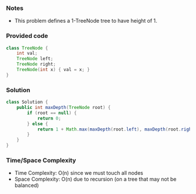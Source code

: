 ### Notes

- This problem defines a 1-TreeNode tree to have height of 1.

### Provided code

```java
class TreeNode {
    int val;
    TreeNode left;
    TreeNode right;
    TreeNode(int x) { val = x; }
}
```

### Solution

```java
class Solution {
    public int maxDepth(TreeNode root) {
        if (root == null) {
            return 0;
        } else {
            return 1 + Math.max(maxDepth(root.left), maxDepth(root.right));
        }
    }
}
```

### Time/Space Complexity

- Time Complexity: O(n) since we must touch all nodes
- Space Complexity: O(n) due to recursion (on a tree that may not be balanced)
